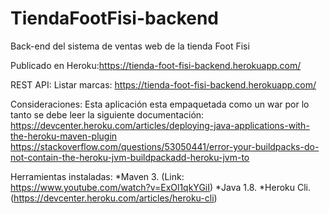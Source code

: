 # TiendaFootFisi-backend
Back-end del sistema de ventas web de la tienda Foot Fisi

Publicado en Heroku:https://tienda-foot-fisi-backend.herokuapp.com/

REST API:
Listar marcas: https://tienda-foot-fisi-backend.herokuapp.com/

Consideraciones:
Esta aplicación esta empaquetada como un war por lo tanto se debe leer la siguiente documentación:
https://devcenter.heroku.com/articles/deploying-java-applications-with-the-heroku-maven-plugin
https://stackoverflow.com/questions/53050441/error-your-buildpacks-do-not-contain-the-heroku-jvm-buildpackadd-heroku-jvm-to

Herramientas instaladas:
*Maven 3. (Link: https://www.youtube.com/watch?v=ExOl1qkYGiI)
*Java 1.8.
*Heroku Cli. (https://devcenter.heroku.com/articles/heroku-cli)

